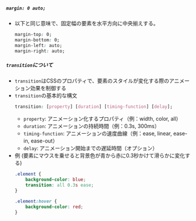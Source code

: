 ##### `margin: 0 auto;`
- 以下と同じ意味で、固定幅の要素を水平方向に中央揃えする。  
  ```css
  margin-top: 0;
  margin-bottom: 0;
  margin-left: auto;
  margin-right: auto;
  ```

##### `transition`について
- `transition`はCSSのプロパティで、要素のスタイルが変化する際のアニメーション効果を制御する
- `transition`の基本的な構文  
  ```css
  transition: [property] [duration] [timing-function] [delay];
  ```
  - `property`: アニメーション化するプロパティ（例：width, color, all）
  - `duration`: アニメーションの持続時間（例：0.3s, 300ms）
  - `timing-function`: アニメーションの速度曲線（例：ease, linear, ease-in, ease-out）
  - `delay`: アニメーション開始までの遅延時間（オプション）
- 例 (要素にマウスを乗せると背景色が青から赤に0.3秒かけて滑らかに変化する)  
  ```css
  .element {
      background-color: blue;
      transition: all 0.3s ease;
  }

  .element:hover {
      background-color: red;
  }
  ```